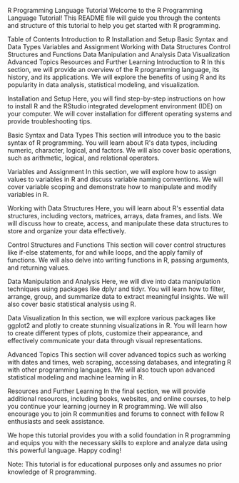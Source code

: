 R Programming Language Tutorial
Welcome to the R Programming Language Tutorial! This README file will guide you through the contents and structure of this tutorial to help you get started with R programming.

Table of Contents
Introduction to R
Installation and Setup
Basic Syntax and Data Types
Variables and Assignment
Working with Data Structures
Control Structures and Functions
Data Manipulation and Analysis
Data Visualization
Advanced Topics
Resources and Further Learning
Introduction to R
In this section, we will provide an overview of the R programming language, its history, and its applications. We will explore the benefits of using R and its popularity in data analysis, statistical modeling, and visualization.

Installation and Setup
Here, you will find step-by-step instructions on how to install R and the RStudio integrated development environment (IDE) on your computer. We will cover installation for different operating systems and provide troubleshooting tips.

Basic Syntax and Data Types
This section will introduce you to the basic syntax of R programming. You will learn about R's data types, including numeric, character, logical, and factors. We will also cover basic operations, such as arithmetic, logical, and relational operators.

Variables and Assignment
In this section, we will explore how to assign values to variables in R and discuss variable naming conventions. We will cover variable scoping and demonstrate how to manipulate and modify variables in R.

Working with Data Structures
Here, you will learn about R's essential data structures, including vectors, matrices, arrays, data frames, and lists. We will discuss how to create, access, and manipulate these data structures to store and organize your data effectively.

Control Structures and Functions
This section will cover control structures like if-else statements, for and while loops, and the apply family of functions. We will also delve into writing functions in R, passing arguments, and returning values.

Data Manipulation and Analysis
Here, we will dive into data manipulation techniques using packages like dplyr and tidyr. You will learn how to filter, arrange, group, and summarize data to extract meaningful insights. We will also cover basic statistical analysis using R.

Data Visualization
In this section, we will explore various packages like ggplot2 and plotly to create stunning visualizations in R. You will learn how to create different types of plots, customize their appearance, and effectively communicate your data through visual representations.

Advanced Topics
This section will cover advanced topics such as working with dates and times, web scraping, accessing databases, and integrating R with other programming languages. We will also touch upon advanced statistical modeling and machine learning in R.

Resources and Further Learning
In the final section, we will provide additional resources, including books, websites, and online courses, to help you continue your learning journey in R programming. We will also encourage you to join R communities and forums to connect with fellow R enthusiasts and seek assistance.

We hope this tutorial provides you with a solid foundation in R programming and equips you with the necessary skills to explore and analyze data using this powerful language. Happy coding!

Note: This tutorial is for educational purposes only and assumes no prior knowledge of R programming.

